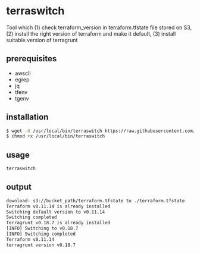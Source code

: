 # terraswitch
Tool which (1) check terraform_version in terraform.tfstate file stored on S3, (2) install the right version of terraform and make it default, (3) install suitable version of terragrunt

## prerequisites
* awscli 
* egrep 
* jq 
* tfenv 
* tgenv

## installation
```bash
$ wget -O /usr/local/bin/terraswitch https://raw.githubusercontent.com/mjaromi/terraswitch/master/terraswitch.sh
$ chmod +x /usr/local/bin/terraswitch
```

## usage
```bash
terraswitch
```

## output
```bash
download: s3://bucket_path/terraform.tfstate to ./terraform.tfstate
Terraform v0.11.14 is already installed
Switching default version to v0.11.14
Switching completed
Terragrunt v0.18.7 is already installed
[INFO] Switching to v0.18.7
[INFO] Switching completed
Terraform v0.11.14
terragrunt version v0.18.7
```